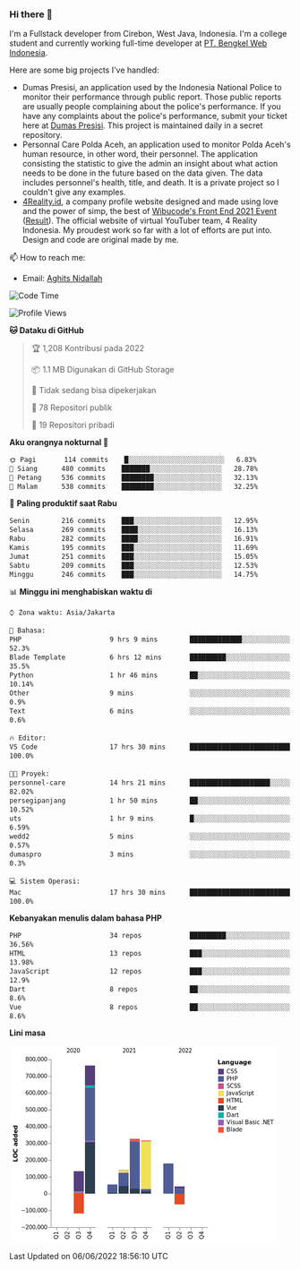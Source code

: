 ### Hi there 👋
I'm a Fullstack developer from Cirebon, West Java, Indonesia. I'm a college student and currently working full-time developer at [PT. Bengkel Web Indonesia](https://github.com/PT-Bengkel-Web-Indonesia).

Here are some big projects I've handled:
- Dumas Presisi, an application used by the Indonesia National Police to monitor their performance through public report. Those public reports are usually people complaining about the police's performance. If you have any complaints about the police's performance, submit your ticket here at [Dumas Presisi](https://dumaspresisi.polri.go.id/dumaspro). This project is maintained daily in a secret repository.
- Personnal Care Polda Aceh, an application used to monitor Polda Aceh's human resource, in other word, their personnel. The application consisting the statistic to give the admin an insight about what action needs to be done in the future based on the data given. The data includes personnel's health, title, and death. It is a private project so I couldn't give any examples.
- [4Reality.id](https://4reality.id), a company profile website designed and made using love and the power of simp, the best of [Wibucode's Front End 2021 Event](https://github.com/wibucode02/submision-event-frontend-2021) ([Result](https://github.com/wibucode02/top-5-pemenang-event-front-end-wibucode-2021)). The official website of virtual YouTuber team, 4 Reality Indonesia. My proudest work so far with a lot of efforts are put into. Design and code are original made by me.

📫 How to reach me:
- Email: [Aghits Nidallah](mailto:yourlovelydev@gmail.com)

<!--START_SECTION:waka-->
![Code Time](http://img.shields.io/badge/Code%20Time-0%20secs-blue)

![Profile Views](http://img.shields.io/badge/Profil%20dilihat-2-blue)

**🐱 Dataku di GitHub** 

> 🏆 1,208 Kontribusi pada 2022
 > 
> 📦 1.1 MB Digunakan di GitHub Storage 
 > 
> 🚫 Tidak sedang bisa dipekerjakan
 > 
> 📜 78 Repositori publik 
 > 
> 🔑 19 Repositori pribadi  
 > 
**Aku orangnya nokturnal 🦉** 

```text
🌞 Pagi       114 commits    █░░░░░░░░░░░░░░░░░░░░░░░░   6.83% 
🌆 Siang      480 commits    ███████░░░░░░░░░░░░░░░░░░   28.78% 
🌃 Petang     536 commits    ████████░░░░░░░░░░░░░░░░░   32.13% 
🌙 Malam      538 commits    ████████░░░░░░░░░░░░░░░░░   32.25%

```
📅 **Paling produktif saat Rabu** 

```text
Senin        216 commits    ███░░░░░░░░░░░░░░░░░░░░░░   12.95% 
Selasa       269 commits    ████░░░░░░░░░░░░░░░░░░░░░   16.13% 
Rabu         282 commits    ████░░░░░░░░░░░░░░░░░░░░░   16.91% 
Kamis        195 commits    ███░░░░░░░░░░░░░░░░░░░░░░   11.69% 
Jumat        251 commits    ███░░░░░░░░░░░░░░░░░░░░░░   15.05% 
Sabtu        209 commits    ███░░░░░░░░░░░░░░░░░░░░░░   12.53% 
Minggu       246 commits    ███░░░░░░░░░░░░░░░░░░░░░░   14.75%

```


📊 **Minggu ini menghabiskan waktu di** 

```text
⌚︎ Zona waktu: Asia/Jakarta

💬 Bahasa: 
PHP                      9 hrs 9 mins        █████████████░░░░░░░░░░░░   52.3% 
Blade Template           6 hrs 12 mins       █████████░░░░░░░░░░░░░░░░   35.5% 
Python                   1 hr 46 mins        ██░░░░░░░░░░░░░░░░░░░░░░░   10.14% 
Other                    9 mins              ░░░░░░░░░░░░░░░░░░░░░░░░░   0.9% 
Text                     6 mins              ░░░░░░░░░░░░░░░░░░░░░░░░░   0.6%

🔥 Editor: 
VS Code                  17 hrs 30 mins      █████████████████████████   100.0%

🐱‍💻 Proyek: 
personnel-care           14 hrs 21 mins      ████████████████████░░░░░   82.02% 
persegipanjang           1 hr 50 mins        ██░░░░░░░░░░░░░░░░░░░░░░░   10.52% 
uts                      1 hr 9 mins         █░░░░░░░░░░░░░░░░░░░░░░░░   6.59% 
wedd2                    5 mins              ░░░░░░░░░░░░░░░░░░░░░░░░░   0.57% 
dumaspro                 3 mins              ░░░░░░░░░░░░░░░░░░░░░░░░░   0.3%

💻 Sistem Operasi: 
Mac                      17 hrs 30 mins      █████████████████████████   100.0%

```

**Kebanyakan menulis dalam bahasa PHP** 

```text
PHP                      34 repos            █████████░░░░░░░░░░░░░░░░   36.56% 
HTML                     13 repos            ███░░░░░░░░░░░░░░░░░░░░░░   13.98% 
JavaScript               12 repos            ███░░░░░░░░░░░░░░░░░░░░░░   12.9% 
Dart                     8 repos             ██░░░░░░░░░░░░░░░░░░░░░░░   8.6% 
Vue                      8 repos             ██░░░░░░░░░░░░░░░░░░░░░░░   8.6%

```


**Lini masa**

![Chart not found](https://raw.githubusercontent.com/NikarashiHatsu/NikarashiHatsu/master/charts/bar_graph.png) 


 Last Updated on 06/06/2022 18:56:10 UTC
<!--END_SECTION:waka-->
